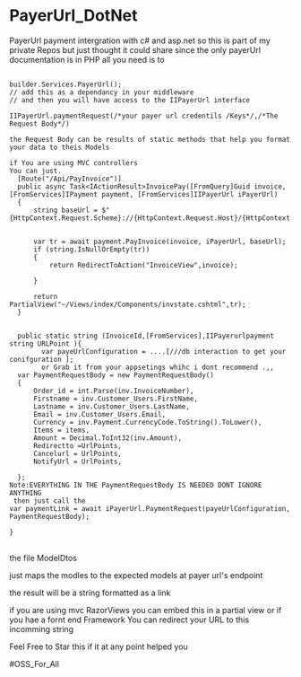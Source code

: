# PayerUrl_DotNet
PayerUrl payment intergration with c# and asp.net
so this is part of my private Repos but just thought it could share since the only payerUrl documentation is in PHP
all you need is to 

##
```
builder.Services.PayerUrl();
// add this as a dependancy in your middleware
// and then you will have access to the IIPayerUrl interface

IIPayerUrl.paymentRequest(/*your payer url credentils /Keys*/,/*The Request Body*/)

the Request Body can be results of static methods that help you format your data to theis Models

if You are using MVC controllers
You can just.
  [Route("/Api/PayInvoice")]
  public async Task<IActionResult>InvoicePay([FromQuery]Guid invoice, [FromServices]IPayment payment, [FromServices]IIPayerUrl iPayerUrl)
  {
      string baseUrl = $"{HttpContext.Request.Scheme}://{HttpContext.Request.Host}/{HttpContext.Request.PathBase}";

   
      var tr = await payment.PayInvoice(invoice, iPayerUrl, baseUrl);
      if (string.IsNullOrEmpty(tr))
      {
          return RedirectToAction("InvoiceView",invoice); 
      
      }
     
      return PartialView("~/Views/index/Components/invstate.cshtml",tr);
  }


  public static string (InvoiceId,[FromServices],IIPayerurlpayment string URLPoint ){
        var payeUrlConfiguration = ....[///db interaction to get your conifguration ];
        or Grab it from your appsetings whihc i dont recommend .,,
  var PaymentRequestBody = new PaymentRequestBody()
  {
      Order_id = int.Parse(inv.InvoiceNumber),
      Firstname = inv.Customer_Users.FirstName,
      Lastname = inv.Customer_Users.LastName,
      Email = inv.Customer_Users.Email,
      Currency = inv.Payment.CurrencyCode.ToString().ToLower(),
      Items = items,
      Amount = Decimal.ToInt32(inv.Amount),
      Redirectto =UrlPoints,
      Cancelurl = UrlPoints,
      NotifyUrl = UrlPoints,

  };
Note:EVERYTHING IN THE PaymentRequestBody IS NEEDED DONT IGNORE ANYTHING
 then just call the
var paymentLink = await iPayerUrl.PaymentRequest(payeUrlConfiguration, PaymentRequestBody);
 
}
```
##
the file ModelDtos

just maps the modles to the expected models at payer url's endpoint 

the result will be a string formatted as a link 

if you are using mvc RazorViews you can embed this in a partial view or if you hae a fornt end Framework You can redirect your URL to this incomming string 

Feel Free to Star this if it at any point helped you 

#OSS_For_All

